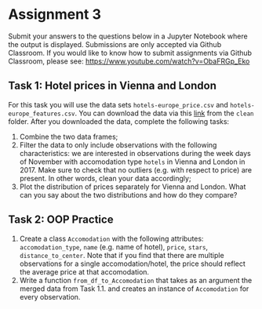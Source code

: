 # Assignment 3
Submit your answers to the questions below in a Jupyter Notebook where the output is displayed. Submissions are only accepted via Github Classroom. If you would like to know how to submit assignments via Github Classroom, please see: https://www.youtube.com/watch?v=ObaFRGp_Eko


## Task 1: Hotel prices in Vienna and London
For this task you will use the data sets `hotels-europe_price.csv` and `hotels-europe_features.csv`. You can download the data via this [link](https://osf.io/r6uqb/) from the `clean` folder. After you downloaded the data, complete the following tasks:

1. Combine the two data frames;
2. Filter the data to only include observations with the following characteristics: we are interested in observations during the week days of November with accomodation type `hotels` in Vienna and London in 2017. Make sure to check that no outliers (e.g. with respect to price) are present. In other words, clean your data accordingly;
3. Plot the distribution of prices separately for Vienna and London. What can you say about the two distributions and how do they compare?



## Task 2: OOP Practice
1. Create a class `Accomodation` with the following attributes: `accomodation_type`, `name` (e.g. name of hotel), `price`, `stars`, `distance_to_center`. Note that if you find that there are multiple observations for a single accomodation/hotel, the price should reflect the average price at that accomodation.
2. Write a function `from_df_to_Accomodation` that takes as an argument the merged data from Task 1.1. and creates an instance of `Accomodation` for every observation.

